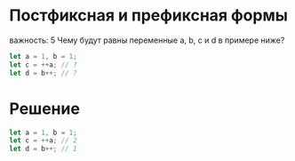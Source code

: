 # Постфиксная и префиксная формы
важность: 5
Чему будут равны переменные a, b, c и d в примере ниже?
```js
let a = 1, b = 1;
let c = ++a; // ?
let d = b++; // ?
```
# Решение
```js
let a = 1, b = 1;
let c = ++a; // 2
let d = b++; // 1
```